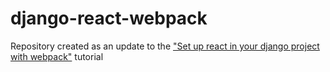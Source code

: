 # django-react-webpack

Repository created as an update to the ["Set up react in your django project with webpack"](https://medium.com/uva-mobile-devhub/set-up-react-in-your-django-project-with-webpack-4fe1f8455396) tutorial
